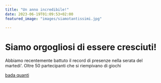 ```yaml
---
title: "Un anno incredibile!"
date: 2023-06-19T01:09:53+02:00
featured_image: "images/siamotantissimi.jpg"

---
```

# Siamo orgogliosi di essere cresciuti!

Abbiamo recentemente battuto il record di presenze nella serata del martedi'. Oltre 50 partecipanti che si riempivano di giochi


[bada quanti](/images/siamotantissimi.jpg)

